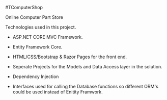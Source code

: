 #TComputerShop
 
Online Computer Part Store

Technologies used in this project.

- ASP.NET CORE MVC Framework.

- Entity Framework Core.

- HTML/CSS/Bootstrap & Razor Pages for the front end.

- Seperate Projects for the Models and Data Access layer in the solution.

- Dependency Injection

- Interfaces used for calling the Database functions so different ORM's could be used instead of Enitity Framwork.



